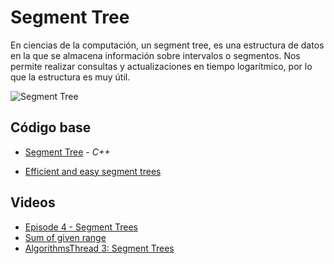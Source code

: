 # Segment Tree


En ciencias de la computación, un segment tree, es una estructura de datos en la que se almacena información sobre intervalos o segmentos. Nos permite realizar consultas y actualizaciones en tiempo logarítmico, por lo que la estructura es muy útil.

![Segment Tree](https://iq.opengenus.org/content/images/2019/01/1-2.png)
## Código base
-  [Segment Tree](SegmentTree.cpp) - _C++_

-  [Efficient and easy segment trees](https://codeforces.com/blog/entry/18051)
## Videos
-  [Episode 4 - Segment Trees](https://www.youtube.com/watch?v=Tr-xEGoByFQ)
-  [Sum of given range](https://www.youtube.com/watch?v=2bSS8rtFym4)
-  [AlgorithmsThread 3: Segment Trees](https://www.youtube.com/watch?v=QvgpIX4_vyA)
